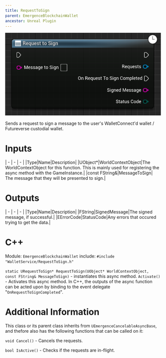 ```yaml
---
title: RequestToSign
parent: EmergenceBlockchainWallet
ancestor: Unreal Plugin
---
```


![](RequestToSign.PNG)

Sends a request to sign a message to the user's WalletConnect'd wallet / Futureverse custodial wallet.

# Inputs

| - | - | - |
|Type|Name|Description|
|UObject\*|WorldContextObject|The WorldContextObject for this function. This is mainly used for registering the async method with the GameInstance.|
|const FString&|MessageToSign| The message that they will be presented to sign.|

# Outputs

| - | - | - |
|Type|Name|Description|
|FString|SignedMessage|The signed message, if successful.|
|EErrorCode|StatusCode|Any errors that occured trying to get the data.|

# C++
Module: `EmergenceBlockchainWallet`
include: `#include "WalletService/RequestToSign.h"`

`static URequestToSign* RequestToSign(UObject* WorldContextObject, const FString& MessageToSign)` - instantiates this async method.
`Activate()` - Activates this async method.
In C++, the outputs of the async function can be acted upon by binding to the event delegate "`OnRequestToSignCompleted`".

# Additional Information

This class or its parent class inherits from `UEmergenceCancelableAsyncBase`, and thefore also has the following functions that can be called on it:

`void Cancel()` - Cancels the requests.

`bool IsActive()` - Checks if the requests are in-flight.